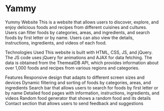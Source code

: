 # Yammy
Yummy Website
This is a website that allows users to discover, explore, and enjoy delicious foods and recipes from different cuisines and cultures. Users can filter foods by categories, areas, and ingredients, and search foods by first letter or by name. Users can also view the details, instructions, ingredients, and videos of each food.

Technologies Used
This website is built with HTML, CSS, JS, and jQuery. The JS code uses jQuery for animations and AJAX for data fetching. The data is obtained from the ThemealDB API, which provides information about over 1,000 foods and recipes from various regions and categories.

Features
Responsive design that adapts to different screen sizes and devices
Dynamic filtering and sorting of foods by categories, areas, and ingredients
Search bar that allows users to search for foods by first letter or by name
Detailed food pages with information, instructions, ingredients, and videos
Random food generator that shows a random food and its details
Contact section that allows users to send feedback and suggestions
